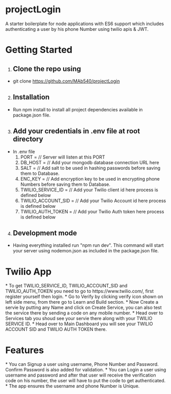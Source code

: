 # projectLogin

A starter boilerplate for node applications with ES6 support which includes  authenticating a user by his phone Number using twilio apis & JWT.

<h1>Getting Started</h1>

 1. <h2>Clone the repo using</h2>
   * git clone https://github.com/MAb540/projectLogin


 2. <h2>Installation</h2>
  * Run npm install to install all project dependencies available in package.json file.

 3. <h2>Add your credentials in .env file at root directory</h2>
  * In .env file 
     1.  PORT =         // Server will listen at this PORT
     2.  DB_HOST =     // Add your mongodb database connection URL here
     3.  SALT =       // Add salt  to be used in hashing passwords before saving them to Database.
     4.  ENC_KEY =   // Add encryption key to be used in encrypting phone Numbers before saving them to Database.
     5.  TWILIO_SERVICE_ID =    // Add your Twilio client id here process is defined below
     6.  TWILIO_ACCOUNT_SID =  // Add your Twilio Account id here process is defined below
     7.  TWILIO_AUTH_TOKEN =  // Add your Twilio Auth token here process is defined below
   
  

 4. <h2>Development mode</h2>
  * Having everything installed run "npm run dev". This command will start your server using nodemon.json as included in the package.json file.

<h1>Twilio App</h1>
   * To get TWILIO_SERVICE_ID, TWILIO_ACCOUNT_SID and TWILIO_AUTH_TOKEN you need to go to https://www.twilio.com/, first register yourself then login.
   * Go to Verify by clicking  verify icon shown on left side menu, from there go to Learn and Build section.  
   * Now Create a servie by putting any Name and click on Create Service, you can also test the service there by sending a code on any mobile number.
   * Head over to Services tab you shoud see your servie there along with your TWILIO SERVICE ID.
   * Head over to Main Dashboard you will see your  TWILIO ACCOUNT SID and TWILIO AUTH TOKEN there.


<h1>Features</h1>
 * You can Signup a user using username, Phone Number and Password. Confirm Password is also added for validation.
 * You can Login a user using username and password and after that user will receive the verification code on his number, the user will have to put the code to get   authenticated. 
* The app ensures the username and phone Number is Unique.


